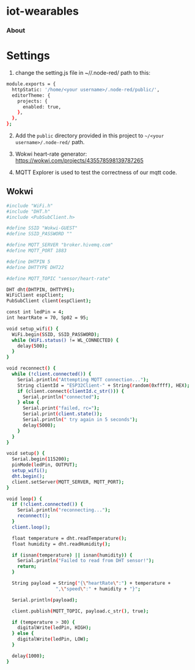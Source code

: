 iot-wearables
=============

### About


# Settings

1. change the setting.js file in ~/<your username>/.node-red/ path to this:

```bash
module.exports = {
  httpStatic: '/home/<your username>/.node-red/public/',
  editorTheme: {
    projects: {
      enabled: true,
    },
  },
};
```

2. Add the `public` directory provided in this project to `~/<your username>/.node-red/` path.

3. Wokwi heart-rate generator: https://wokwi.com/projects/435578598139787265

4. MQTT Explorer is used to test the correctness of our mqtt code.

## Wokwi

```bash
#include "WiFi.h"
#include "DHT.h"
#include <PubSubClient.h>

#define SSID "Wokwi-GUEST"
#define SSID_PASSWORD ""

#define MQTT_SERVER "broker.hivemq.com"
#define MQTT_PORT 1883

#define DHTPIN 5
#define DHTTYPE DHT22

#define MQTT_TOPIC "sensor/heart-rate"

DHT dht(DHTPIN, DHTTYPE);
WiFiClient espClient;
PubSubClient client(espClient);

const int ledPin = 4;
int heartRate = 70, Sp02 = 95;

void setup_wifi() {
  WiFi.begin(SSID, SSID_PASSWORD);
  while (WiFi.status() != WL_CONNECTED) {
    delay(500);
  }
}

void reconnect() {
  while (!client.connected()) {
    Serial.println("Attempting MQTT connection...");
    String clientId = "ESP32Client-" + String(random(0xffff), HEX);
    if (client.connect(clientId.c_str())) {
      Serial.println("connected");
    } else {
      Serial.print("failed, rc=");
      Serial.print(client.state());
      Serial.println(" try again in 5 seconds");
      delay(5000);
    }
  }
}

void setup() {
  Serial.begin(115200);
  pinMode(ledPin, OUTPUT);
  setup_wifi();
  dht.begin();
  client.setServer(MQTT_SERVER, MQTT_PORT);
}

void loop() {
  if (!client.connected()) {
    Serial.println("reconnecting...");
    reconnect();
  }
  client.loop();

  float temperature = dht.readTemperature();
  float humidity = dht.readHumidity();

  if (isnan(temperature) || isnan(humidity)) {
    Serial.println("Failed to read from DHT sensor!");
    return;
  }

  String payload = String("{\"heartRate\":") + temperature +
                  ",\"speed\":" + humidity + "}";

  Serial.println(payload);

  client.publish(MQTT_TOPIC, payload.c_str(), true);

  if (temperature > 30) {
    digitalWrite(ledPin, HIGH);
  } else {
    digitalWrite(ledPin, LOW);
  }

  delay(1000);
}
```
